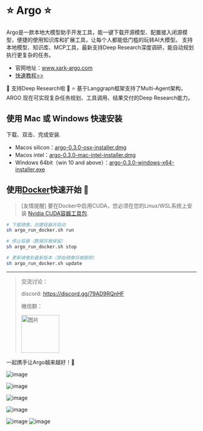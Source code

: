 # ⭐ Argo ⭐

Argo是一款本地大模型助手开发工具，能一键下载开源模型、配置接入闭源模型，便捷的使用知识库和扩展工具，让每个人都能低门槛的玩转AI大模型。
支持本地模型、知识库、MCP工具，最新支持Deep Research深度调研，能自动规划执行更复杂的任务。
- 官网地址：www.xark-argo.com
- [快速教程>>](https://docs.xark-argo.com/getting-started)

🎉 支持Deep Research啦 🎉 
⭐️ 基于Langgraph框架支持了Multi-Agent架构，ARGO 现在可实现复杂任务规划、工具调用、结果交付的Deep Research能力。

## 使用 Mac 或 Windows 快速安装
下载、双击、完成安装.
- Macos silicon：[argo-0.3.0-osx-installer.dmg](https://github.com/xark-argo/argo/releases/download/v0.3.0/argo-0.3.0-osx-installer.dmg)
- Macos intel：[argo-0.3.0-mac-intel-installer.dmg](https://github.com/xark-argo/argo/releases/download/v0.3.0/argo-0.3.0-mac-intel-installer.dmg)
- Windows 64bit（win 10 and above）：[argo-0.3.0-windows-x64-installer.exe](https://github.com/xark-argo/argo/releases/download/v0.3.0/argo-0.3.0-windows-installer.exe)

## 使用[Docker](https://www.docker.com/)快速开始 🐳
> [友情提醒]
> 要在Docker中启用CUDA，您必须在您的Linux/WSL系统上安装
> [Nvidia CUDA容器工具包](https://docs.nvidia.com/dgx/nvidia-container-runtime-upgrade/).

  ```bash
  # 下载镜像，创建容器并启动
  sh argo_run_docker.sh run
  
  # 停止容器（数据将被保留）
  sh argo_run_docker.sh stop
  
  # 更新镜像到最新版本（原始镜像将被删除）
  sh argo_run_docker.sh update
  ```


---
> 交流讨论：
> 
> discord: https://discord.gg/79AD9RQnHF
>
> 微信群：
>
> <img src="https://github.com/user-attachments/assets/eaed622a-e4bf-4649-bbf0-fab71a635a4c" alt="图片" style="width:100px;height:100px;">


一起携手让Argo越来越好！💪

![image](https://github.com/user-attachments/assets/f9511955-3de5-48da-900d-1d4a1808e08d)

![image](https://github.com/user-attachments/assets/26aa3d81-9e4e-43b5-abb5-09dc2699d001)

![image](https://github.com/user-attachments/assets/4e4d6413-c821-43d1-ab8f-75eb65b60539)

![image](https://github.com/user-attachments/assets/9e2a069f-7a22-498d-a24d-ee7d4ca7ace0)

![image](https://github.com/user-attachments/assets/57ce6ead-cda8-4493-8a0d-f827ba1d8194)
![image](https://github.com/user-attachments/assets/e656989b-b09e-40ee-9c20-8e22c1caeabc)


